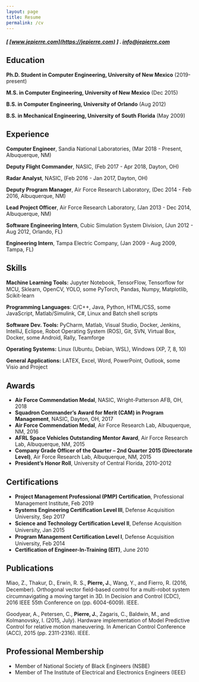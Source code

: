 ```yaml
---
layout: page
title: Resume
permalink: /cv
---
```


##### [ [www.jepierre.com](https://jepierre.com) ] . info@jepierre.com

Education
---------
**Ph.D. Student in Computer Engineering, University of New Mexico** (2019-present)

**M.S. in Computer Engineering, University of New Mexico** (Dec 2015)

**B.S. in Computer Engineering, University of Orlando** (Aug 2012)

**B.S. in Mechanical Engineering, University of South Florida** (May 2009)

Experience
---------

**Computer Engineer**, Sandia National Laboratories, (Mar 2018 - Present, Albuquerque, NM)  

**Deputy Flight Commander**, NASIC, (Feb 2017 - Apr 2018, Dayton, OH)  

**Radar Analyst**, NASIC, (Feb 2016 - Jan 2017, Dayton, OH)  

**Deputy Program Manager**, Air Force Research Laboratory, (Dec 2014 - Feb 2016, Albuquerque, NM)  

**Lead Project Officer**, Air Force Research Laboratory, (Jan 2013 - Dec 2014, Albuquerque, NM)   

**Software Engineering Intern**, Cubic Simulation System Division, (Jun 2012 - Aug 2012, Orlando, FL)   

**Engineering Intern**, Tampa Electric Company, (Jan 2009 - Aug 2009, Tampa, FL)  

Skills
------

  **Machine Learning Tools:** Jupyter Notebook, TensorFlow, Tensorﬂow for MCU, Sklearn, OpenCV,
YOLO, some PyTorch, Pandas, Numpy, Matplotlib, Scikit-learn
  
  **Programming Languages**: C/C++, Java, Python, HTML/CSS, some JavaScript, Matlab/Simulink, C#, Linux and Batch shell scripts  

  **Software Dev. Tools:** PyCharm, Matlab, Visual Studio, Docker, Jenkins, IntelliJ, Eclipse, Robot Operating System (ROS), Git, SVN, Virtual Box, Docker, some Android, Rally, Teamforge  

  **Operating Systems:** Linux (Ubuntu, Debian, WSL), Windows (XP, 7, 8, 10)

  **General Applications:** LATEX, Excel, Word, PowerPoint, Outlook, some Visio and Project  

Awards
------

- **Air Force Commendation Medal**, NASIC, Wright-Patterson AFB, OH, 2018  
- **Squadron Commander’s Award for Merit (CAM) in Program Management**, NASIC, Dayton, OH, 2017  
- **Air Force Commendation Medal**, Air Force Research Lab, Albuquerque, NM, 2016  
- **AFRL Space Vehicles Outstanding Mentor Award**, Air Force Research Lab, Albuquerque, NM, 2015  
- **Company Grade Officer of the Quarter – 2nd Quarter 2015 (Directorate Level)**, Air Force Research Lab, Albuquerque, NM, 2015  
- **President’s Honor Roll**, University of Central Florida, 2010-2012  

Certifications
--------------

- **Project Management Professional (PMP) Certiﬁcation**, Professional Management Institute,
Feb 2019
- **Systems Engineering Certiﬁcation Level III**, Defense Acquisition University, Sep 2017
- **Science and Technology Certiﬁcation Level II**, Defense Acquisition University, Jan 2015
- **Program Management Certiﬁcation Level I**, Defense Acquisition University, Feb 2014
- **Certification of Engineer-In-Training (EIT)**, June 2010

Publications
----------

Miao, Z., Thakur, D., Erwin, R. S., **Pierre, J.**, Wang, Y., and Fierro, R. (2016, December).
Orthogonal vector ﬁeld-based control for a multi-robot system circumnavigating a moving target in
3D. In Decision and Control (CDC), 2016 IEEE 55th Conference on (pp. 6004-6009). IEEE.

Goodyear, A., Petersen, C., **Pierre, J.**, Zagaris, C., Baldwin, M., and Kolmanovsky, I. (2015,
July). Hardware implementation of Model Predictive Control for relative motion maneuvering. In
American Control Conference (ACC), 2015 (pp. 2311-2316). IEEE.

Professional Membership
-----------------------
- Member of National Society of Black Engineers (NSBE)
- Member of The Institute of Electrical and Electronics Engineers (IEEE)
